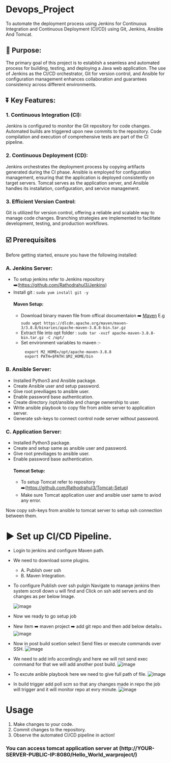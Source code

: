 # Devops_Project

To automate the deployment process using Jenkins for Continuous Integration and Continuous Deployment (CI/CD) using Git, Jenkins, Ansible And Tomcat.

## 🏴 Purpose:

The primary goal of this project is to establish a seamless and automated process for building, testing, and deploying a Java web application. The use of Jenkins as the CI/CD orchestrator, Git for version control, and Ansible for configuration management enhances collaboration and guarantees consistency across different environments.

## ⏬ Key Features:

### 1. Continuous Integration (CI):

Jenkins is configured to monitor the Git repository for code changes.
Automated builds are triggered upon new commits to the repository.
Code compilation and execution of comprehensive tests are part of the CI pipeline.

### 2. Continuous Deployment (CD):

Jenkins orchestrates the deployment process by copying artifacts generated during the CI phase.
Ansible is employed for configuration management, ensuring that the application is deployed consistently on target servers.
Tomcat serves as the application server, and Ansible handles its installation, configuration, and service management.

### 3. Efficient Version Control:

Git is utilized for version control, offering a reliable and scalable way to manage code changes.
Branching strategies are implemented to facilitate development, testing, and production workflows.

## ☑️ Prerequisites

Before getting started, ensure you have the following installed:

### A. Jenkins Server:

- To setup jenkins refer to Jenkins repository ➡️(https://github.com/Rathodrahul3/Jenkins)
- Install git : `sudo yum install git -y `
  #### Maven Setup:
  - Download binary maven file from offical documentaion ➡️ [Maven](https://maven.apache.org/download.cgi)
  E.g `sudo wget https://dlcdn.apache.org/maven/maven-3/3.8.8/binaries/apache-maven-3.8.8-bin.tar.gz`
  - Extract file into opt folder : `sudo tar -xvzf apache-maven-3.8.8-bin.tar.gz -C /opt/`
  - Set environment variables to maven :-
  ```
       export M2_HOME=/opt/apache-maven-3.8.8
       export PATH=$PATH:$M2_HOME/bin
  ```
### B. Ansible Server:

- Installed Python3 and Ansible package.
- Create Ansible user and setup password.
- Give root previliages to ansible user.
- Enable password base authentication.
- Create directory /opt/ansible and change ownership to user.
- Write ansible playbook to copy file from anible server to application server.
- Generate ssh-keys to connect control node server without password.

### C. Application Server:

- Installed Python3 package.
- Create and setup same as ansible user and password.
- Give root previliages to ansible user.
- Enable password base authentication.
  #### Tomcat Setup:
  - To setup Tomcat refer to repository ➡️(https://github.com/Rathodrahul3/Tomcat-Setup)
  - Make sure Tomcat application user and ansible user same to aviod any error.
 
Now copy ssh-keys from ansible to tomcat server to setup ssh connection between them.

# ▶️ Set up CI/CD Pipeline.
- Login to jenkins and configure Maven path.
- We need to download some plugins.
  - A. Publish over ssh
  - B. Maven Integration.
- To configure Publish over ssh pulgin Navigate to manage jenkins then system scroll down u will find and Click on ssh add servers and do changes as per below Image.

  ![image](https://github.com/Rathodrahul3/Devops_Project/assets/128371993/56b74a82-98cf-4d79-a33e-3b5b33890dac)
  
- Now we ready to go setup job
- New item ➡️ maven project ➡️ add git repo and then add below details⤵️
 ![image](https://github.com/Rathodrahul3/Devops_Project/assets/128371993/fc016401-cf69-4aad-a294-b562c69ec395)

- Now in post build scetion select Send files or execute commands over SSH.
 ![image](https://github.com/Rathodrahul3/Devops_Project/assets/128371993/84f1d856-9eda-4c4e-8b93-1090b97fbf23)

- We need to add info accordingly and here we will not send exec command for that we will add another post build.
 ![image](https://github.com/Rathodrahul3/Devops_Project/assets/128371993/65749a46-b546-4c03-8d57-3ff9300d8742)

- To excute anible playbook here we need to give full path of file.
 ![image](https://github.com/Rathodrahul3/Devops_Project/assets/128371993/cff5211c-ce7a-443d-bc94-92c750b054ed)

- In build trigger add poll scm so that any changes made in repo the job will trigger and it will monitor repo at evry minute.
 ![image](https://github.com/Rathodrahul3/Devops_Project/assets/128371993/092bb468-4ed7-4c46-bc52-1d93f0148493)

# Usage
  1. Make changes to your code.
  2. Commit changes to the repository.
  3. Observe the automated CI/CD pipeline in action!

### You can access tomcat application server at (http://YOUR-SERVER-PUBLIC-IP:8080/Hello_World_warproject/)




